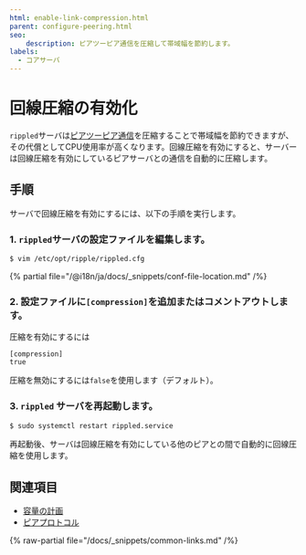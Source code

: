 ```yaml
---
html: enable-link-compression.html
parent: configure-peering.html
seo:
    description: ピアツーピア通信を圧縮して帯域幅を節約します。
labels:
  - コアサーバ
---
```

# 回線圧縮の有効化

`rippled`サーバは[ピアツーピア通信](../../../concepts/networks-and-servers/peer-protocol.md)を圧縮することで帯域幅を節約できますが、その代償としてCPU使用率が高くなります。回線圧縮を有効にすると、サーバーは回線圧縮を有効にしているピアサーバとの通信を自動的に圧縮します。

## 手順

サーバで回線圧縮を有効にするには、以下の手順を実行します。

### 1. `rippled`サーバの設定ファイルを編集します。

```sh
$ vim /etc/opt/ripple/rippled.cfg
```

{% partial file="/@i18n/ja/docs/_snippets/conf-file-location.md" /%}

### 2. 設定ファイルに`[compression]`を追加またはコメントアウトします。

圧縮を有効にするには

```text
[compression]
true
```

圧縮を無効にするには`false`を使用します（デフォルト）。

### 3. `rippled` サーバを再起動します。

```sh
$ sudo systemctl restart rippled.service
```

再起動後、サーバは回線圧縮を有効にしている他のピアとの間で自動的に回線圧縮を使用します。

## 関連項目

- [容量の計画](../../installation/capacity-planning.md)
- [ピアプロトコル](../../../concepts/networks-and-servers/peer-protocol.md)

{% raw-partial file="/docs/_snippets/common-links.md" /%}
